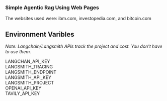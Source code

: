 <h3>Simple Agentic Rag Using Web Pages</h3>
The websites used were: ibm.com, investopedia.com, and bitcoin.com

<h2>Environment Varibles</h2>
<i>Note: Langchain/Langsmith APIs track the project and cost. You don't have to use them.</i>
<p>

LANGCHAN_API_KEY<br>
LANGSMITH_TRACING<br>
LANGSMITH_ENDPOINT<br>
LANGSMITH_API_KEY<br>
LANGSMITH_PROJECT<br>
OPENAI_API_KEY<br>
TAVILY_API_KEY
